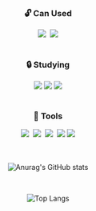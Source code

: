 <h3 align="center">🔓 Can Used</h3>
<div align="center">
  <img src="https://img.shields.io/badge/python-3670A0?style=for-the-badge&logo=python&logoColor=ffdd54" />&nbsp
  <img src="https://img.shields.io/badge/java-007396?style=for-the-badge&logo=java&logoColor=white"/>
</div>

<br>

<h3 align="center">🔒 Studying</h3>
<div align="center">
  <img src="https://img.shields.io/badge/Amazon AWS-232F3E?style=for-the-badge&logo=amazonaws&logoColor=white"/>
  <img src="https://img.shields.io/badge/MySQL-4479A1?style=for-the-badge&logo=MySQL&logoColor=white"/>
  <img src="https://img.shields.io/badge/Spring-6DB33F?style=for-the-badge&logo=Spring&logoColor=white"/>


</div>
<br>

<h3 align="center">🔐 Tools</h3>
<div align="center">
  <img src="https://img.shields.io/badge/github-181717.svg?style=for-the-badge&logo=github&logoColor=white" />&nbsp
  <img src="https://img.shields.io/badge/Notion-F3F3F3.svg?style=for-the-badge&logo=notion&logoColor=black" />&nbsp
  <img src="https://img.shields.io/badge/figma-F24E1E.svg?style=for-the-badge&logo=figma&logoColor=white" />&nbsp
  <img src="https://img.shields.io/badge/Visual Studio Code-007ACC?style=for-the-badge&logo=Visual Studio Code&logoColor=white"/>
  <img src="https://img.shields.io/badge/Xcode-147EFB?style=for-the-badge&logo=Xcode&logoColor=white"/>
</div>
<br>
<div align="center">
<br>
  
  ![Anurag's GitHub stats](https://github-readme-stats.vercel.app/api?username=pu2rile&show_icons=true&hide=contribs,prs&cache_seconds=86400&theme=graywhite)
</div>
<br>
<div align="center">
  
  ![Top Langs](https://github-readme-stats.vercel.app/api/top-langs/?username=pu2rile&layout=compact)
